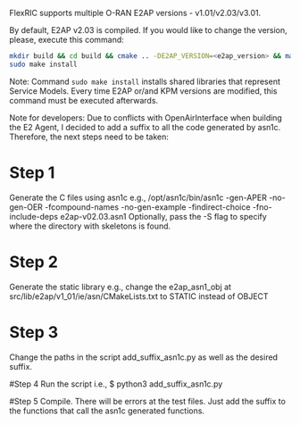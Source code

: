 FlexRIC supports multiple O-RAN E2AP versions - v1.01/v2.03/v3.01.

By default, E2AP v2.03 is compiled. If you would like to change the version, please, execute this command:
```bash
mkdir build && cd build && cmake .. -DE2AP_VERSION=<e2ap_version> && make -j8
sudo make install
```
Note: Command `sudo make install` installs shared libraries that represent Service Models. Every time E2AP or/and KPM versions are modified, this command must be executed afterwards.


Note for developers: Due to conflicts with OpenAirInterface when building the E2 Agent, I decided to add a suffix to all the code generated by asn1c.
Therefore, the next steps need to be taken:

# Step 1
Generate the C files using asn1c e.g., /opt/asn1c/bin/asn1c -gen-APER -no-gen-OER -fcompound-names -no-gen-example -findirect-choice -fno-include-deps e2ap-v02.03.asn1
Optionally, pass the -S flag to specify where the directory with skeletons is found.

# Step 2
Generate the static library e.g., change the e2ap_asn1_obj at src/lib/e2ap/v1_01/ie/asn/CMakeLists.txt to STATIC instead of OBJECT

# Step 3
Change the paths in the script add\_suffix\_asn1c.py as well as the desired suffix.

#Step 4 
Run the script i.e., $ python3 add\_suffix\_asn1c.py

#Step 5
Compile. There will be errors at the test files. Just add the suffix to the functions that call the asn1c generated functions.
